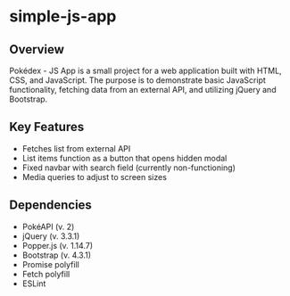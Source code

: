 # simple-js-app
 
## Overview
Pokédex - JS App is a small project for a web application built with HTML, CSS, and JavaScript. The purpose is to demonstrate basic JavaScript functionality, fetching data from an external API, and utilizing jQuery and Bootstrap.

## Key Features
* Fetches list from external API
* List items function as a button that opens hidden modal
* Fixed navbar with search field (currently non-functioning)
* Media queries to adjust to screen sizes

## Dependencies
* PokéAPI (v. 2)
* jQuery (v. 3.3.1)
* Popper.js (v. 1.14.7)
* Bootstrap (v. 4.3.1)
* Promise polyfill
* Fetch polyfill
* ESLint
